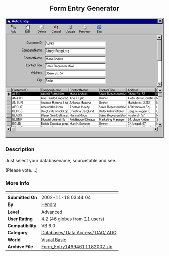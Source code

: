 ﻿<div align="center">

## Form Entry Generator

<img src="PIC20021118337437257.GIF">
</div>

### Description

Just select your databasename, sourcetable and see...

(Please vote....)
 
### More Info
 


<span>             |<span>
---                |---
**Submitted On**   |2002-11-18 03:44:04
**By**             |[Hendra](https://github.com/Planet-Source-Code/PSCIndex/blob/master/ByAuthor/hendra.md)
**Level**          |Advanced
**User Rating**    |4.2 (46 globes from 11 users)
**Compatibility**  |VB 6\.0
**Category**       |[Databases/ Data Access/ DAO/ ADO](https://github.com/Planet-Source-Code/PSCIndex/blob/master/ByCategory/databases-data-access-dao-ado__1-6.md)
**World**          |[Visual Basic](https://github.com/Planet-Source-Code/PSCIndex/blob/master/ByWorld/visual-basic.md)
**Archive File**   |[Form\_Entry14994611182002\.zip](https://github.com/Planet-Source-Code/hendra-form-entry-generator__1-40838/archive/master.zip)








